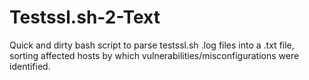 # Testssl.sh-2-Text
Quick and dirty bash script to parse testssl.sh .log files into a .txt file, sorting affected hosts by which vulnerabilities/misconfigurations were identified. 
